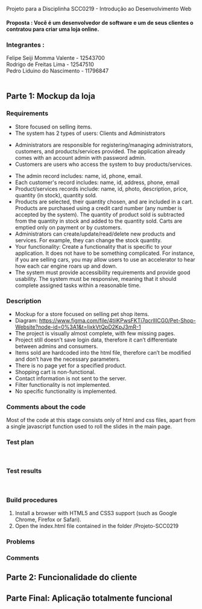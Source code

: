 Projeto para a Disciplinha SCC0219 - Introdução ao Desenvolvimento Web<br>
<h4>Proposta : Você é um desenvolvedor de software e um de seus clientes o contratou para criar uma loja online.</h4>


<h3>Integrantes : <br></h3>
Felipe Seiji Momma Valente - 12543700<br>
Rodrigo de Freitas Lima - 12547510 <br>
Pedro Liduino do Nascimento - 11796847 <br>
<br>

<h2>Parte 1: Mockup da loja</h2>
<body class="c9 doc-content"><p class="c6 c12"><span class="c2"></span></p><h3 class="c1" id="h.y8twtzxajku"><span class="c7">Requirements</span></h3><ul class="c3 lst-kix_trtnftnsy82f-0 start"><li class="c11 c10 li-bullet-0"><span class="c17 c8">Store focused on selling items.</span></li><li class="c11 c10 li-bullet-0"><span class="c8">The system has 2 types of users: Clients and Administrators</span></li></ul><ul class="c3 lst-kix_trtnftnsy82f-1 start"><li class="c16 li-bullet-0"><span class="c8">Administrators are responsible for registering/managing administrators, customers, and products/services provided. The application already comes with an account </span><span class="c0">admin</span><span class="c8">&nbsp;with password </span><span class="c0">admin</span><span class="c8">.</span></li><li class="c16 li-bullet-0"><span class="c8">Customers are users who access the system to buy products/services.</span></li></ul><ul class="c3 lst-kix_trtnftnsy82f-0"><li class="c10 c11 li-bullet-0"><span class="c8">The admin record includes: name, id, phone, email.</span></li><li class="c11 c10 li-bullet-0"><span class="c8">Each customer's record includes: name, id, address, phone, email</span></li><li class="c11 c10 li-bullet-0"><span class="c8">Product/services records include: name, id, photo, description, price, quantity (in stock), quantity sold.</span></li><li class="c11 c10 li-bullet-0"><span class="c8">Products are selected, their quantity chosen, and are included in a cart. Products are purchased using a credit card number (any number is accepted by the system). The quantity of product sold is subtracted from the quantity in stock and added to the quantity sold. Carts are emptied only on payment or by customers.</span></li><li class="c11 c10 li-bullet-0"><span class="c8">Administrators can create/update/read/delete new products and services. For example, they can change the stock quantity.</span></li><li class="c11 c10 li-bullet-0"><span class="c20">Your functionality: Create a functionality that is specific to your application. It does not have to be something complicated. For instance, if you are selling cars, you may allow users to use an accelerator to hear how each car engine roars up and down. &nbsp; </span></li><li class="c11 c10 li-bullet-0"><span class="c8 c17">The system must provide accessibility requirements and provide good usability. The system must be responsive, meaning that it should complete assigned tasks within a reasonable time.</span></li></ul><h3 class="c11 c18" id="h.1gbsgejweb7v"><span class="c7">Description</span></h3><ul class="c3 lst-kix_gw1epp1eb78a-0 start"><li class="c6 c10 li-bullet-0"><span class="c2">Mockup for a store focused on selling pet shop items. </span></li><li class="c6 c10 li-bullet-0"><span>Diagram: </span><span class="c14"><a class="c4" href="https://www.google.com/url?q=https://www.figma.com/file/4tiiKPwsFKTi7qcrllICG0/Pet-Shop-Website?node-id%3D0%253A1%26t%3DIjxkVtQpD2KpJ3mR-1&amp;sa=D&amp;source=editors&amp;ust=1683037966011647&amp;usg=AOvVaw0AiJ7Gptxm0mXSZ8thhw_L">https://www.figma.com/file/4tiiKPwsFKTi7qcrllICG0/Pet-Shop-Website?node-id=0%3A1&amp;t=IjxkVtQpD2KpJ3mR-1</a></span></li><li class="c6 c10 li-bullet-0"><span>The project is visually almost complete, with few missing pages.</span></li><li class="c6 c10 li-bullet-0"><span class="c2">Project still doesn’t save login data, therefore it can’t differentiate between admins and consumers.</span></li><li class="c6 c10 li-bullet-0"><span class="c2">Items sold are hardcoded into the html file, therefore can’t be modified and don’t have the necessary parameters.</span></li><li class="c6 c10 li-bullet-0"><span class="c2">There is no page yet for a specified product.</span></li><li class="c6 c10 li-bullet-0"><span class="c2">Shopping cart is non-functional.</span></li><li class="c6 c10 li-bullet-0"><span class="c2">Contact information is not sent to the server.</span></li><li class="c6 c10 li-bullet-0"><span class="c2">Filter functionality is not implemented.</span></li><li class="c6 c10 li-bullet-0"><span class="c2">No specific functionality is implemented.</span></li></ul><p class="c6 c12"><span class="c2"></span></p><h3 class="c1" id="h.wbcrhckkwchp"><span class="c7">Comments about the code</span></h3><p class="c6 c15"><span class="c2">Most of the code at this stage consists only of html and css files, apart from a single javascript function used to roll the slides in the main page.</span></p><p class="c6 c12"><span class="c2"></span></p><h3 class="c1" id="h.p56kfkndingb"><span class="c7">Test plan</span></h3><p class="c6"><span class="c2">&nbsp;&nbsp;&nbsp;&nbsp;&nbsp;&nbsp;&nbsp;&nbsp;</span></p><p class="c6 c12"><span class="c2"></span></p><h3 class="c1" id="h.fzkgqeam1n4o"><span class="c7">Test results</span></h3><p class="c6"><span>&nbsp;&nbsp;&nbsp;&nbsp;&nbsp;&nbsp;&nbsp;&nbsp;</span></p><p class="c6 c12"><span class="c2"></span></p><h3 class="c1" id="h.e9y7xnbu1s6q"><span class="c7">Build procedures</span></h3><ol class="c3 lst-kix_ok8cmbit94vu-0 start" start="1"><li class="c6 c10 li-bullet-0"><span class="c2">Install a browser with HTML5 and CSS3 support (such as Google Chrome, Firefox or Safari).</span></li><li class="c6 c10 li-bullet-0"><span class="c2">Open the index.html file contained in the folder /Projeto-SCC0219</span></li></ol><p class="c6 c12"><span class="c2"></span></p><h3 class="c1" id="h.462ij8mekqeu"><span class="c7">Problems</span></h3><p class="c6 c12"><span class="c2"></span></p><p class="c6 c12"><span class="c2"></span></p><h3 class="c1" id="h.r6cwc6fm8t38"><span class="c7">Comments</span></h3></body>
<h2>Parte 2: Funcionalidade do cliente</h2>
<h2>Parte Final: Aplicação totalmente funcional</h2>
